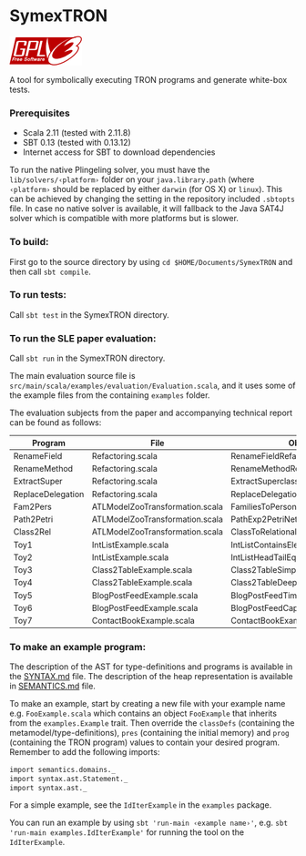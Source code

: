 # SymexTRON
![GPLv3 licensed](README/GPLv3-badge.png)

A tool for symbolically executing TRON programs and generate white-box tests.

### Prerequisites

* Scala 2.11 (tested with 2.11.8)
* SBT   0.13 (tested with 0.13.12)
* Internet access for SBT to download dependencies

To run the native Plingeling solver, you must have the `lib/solvers/‹platform›` folder on your `java.library.path` (where `‹platform›` should be replaced by either `darwin` (for OS X) or `linux`).
This can be achieved by changing the setting in the repository included `.sbtopts` file.
In case no native solver is available, it will fallback to the Java SAT4J solver which is compatible with more platforms but is slower.

### To build:

First go to the source directory by using `cd $HOME/Documents/SymexTRON` and then call `sbt compile`.

### To run tests:

Call `sbt test` in the SymexTRON directory.

### To run the SLE paper evaluation:

Call `sbt run` in the SymexTRON directory.

The main evaluation source file is `src/main/scala/examples/evaluation/Evaluation.scala`, and it uses some of the example files
from the containing `examples` folder.

The evaluation subjects from the paper and accompanying technical report can be found as follows:

| Program              | File                            | Object                              |
| ---------------------|---------------------------------|-------------------------------------|
| RenameField          | Refactoring.scala               | RenameFieldRefactoring              |
| RenameMethod         | Refactoring.scala               | RenameMethodRefactoring             |
| ExtractSuper         | Refactoring.scala               | ExtractSuperclassRefactoring        |
| ReplaceDelegation    | Refactoring.scala               | ReplaceDelegationWithInheritance    |
| Fam2Pers             | ATLModelZooTransformation.scala | FamiliesToPersonsTransformation     |
| Path2Petri           | ATLModelZooTransformation.scala | PathExp2PetriNetTransformation      |
| Class2Rel            | ATLModelZooTransformation.scala | ClassToRelationalTransformation     |
| Toy1                 | IntListExample.scala            | IntListContainsElementExample       |
| Toy2                 | IntListExample.scala            | IntListHeadTailEqExample            |
| Toy3                 | Class2TableExample.scala        | Class2TableSimpleExample            |
| Toy4                 | Class2TableExample.scala        | Class2TableDeepMatchingExample      |
| Toy5                 | BlogPostFeedExample.scala       | BlogPostFeedTimestampsExample       |
| Toy6                 | BlogPostFeedExample.scala       | BlogPostFeedCapitaliseTitlesExample |
| Toy7                 | ContactBookExample.scala        | ContactBookExample                  |

### To make an example program:

The description of the AST for type-definitions and programs is available in the [SYNTAX.md](SYNTAX.md) file.
The description of the heap representation is available in [SEMANTICS.md](SEMANTICS.md) file.

To make an example, start by creating a new file with your example name e.g. `FooExample.scala` which contains an object `FooExample` that inherits from the `examples.Example` trait.
Then override the `classDefs` (containing the metamodel/type-definitions), `pres` (containing the initial memory) and `prog` (containing the TRON program) values to contain your desired program. Remember to add the following imports:

```
import semantics.domains._
import syntax.ast.Statement._
import syntax.ast._
```

For a simple example, see the `IdIterExample` in the `examples` package.

You can run an example by using `sbt 'run-main ‹example name›'`, e.g. `sbt 'run-main examples.IdIterExample'` for running the tool on the `IdIterExample`.
